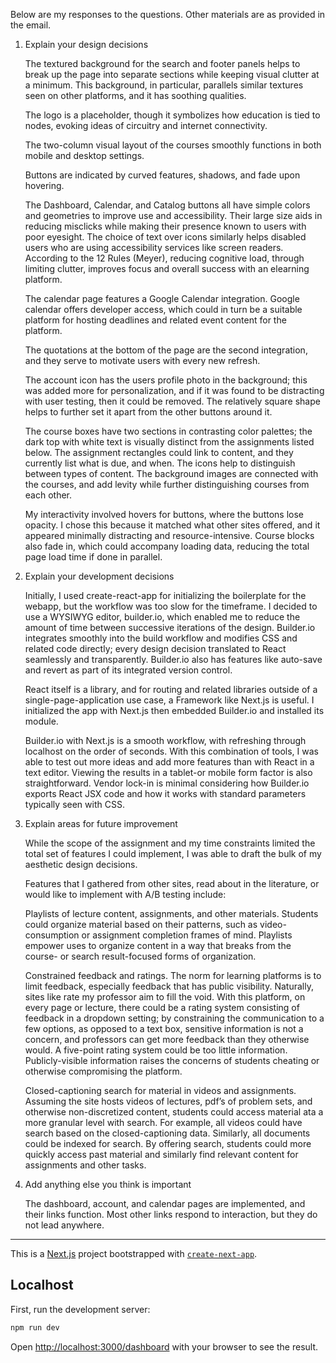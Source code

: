 

Below are my responses to the questions. Other materials are as provided in the email.

1. Explain your design decisions

    The textured background for the search and footer panels helps to break up the page into separate sections while keeping visual clutter at a minimum. This background, in particular, parallels similar textures seen on other platforms, and it has soothing qualities.

    The logo is a placeholder, though it symbolizes how education is tied to nodes, evoking ideas of circuitry and internet connectivity. 

    The two-column visual layout of the courses smoothly functions in both mobile and desktop settings.

    Buttons are indicated by curved features, shadows, and fade upon hovering.

    The Dashboard, Calendar, and Catalog buttons all have simple colors and geometries to improve use and accessibility. Their large size aids in reducing misclicks while making their presence known to users with poor eyesight. The choice of text over icons similarly helps disabled users who are using accessibility services like screen readers. According to the 12 Rules (Meyer), reducing cognitive load, through limiting clutter, improves focus and overall success with an elearning platform. 

    The calendar page features a Google Calendar integration. Google calendar offers developer access, which could in turn be a suitable platform for hosting deadlines and related event content for the platform.

    The quotations at the bottom of the page are the second integration, and they serve to motivate users with every new refresh. 

    The account icon has the users profile photo in the background; this was added more for personalization, and if it was found to be distracting with user testing, then it could be removed. The relatively square shape helps to further set it apart from the other buttons around it.

    The course boxes have two sections in contrasting color palettes; the dark top with white text is visually distinct from the assignments listed below. The assignment rectangles could link to content, and they currently list what is due, and when. The icons help to distinguish between types of content. The background images are connected with the courses, and add levity while further distinguishing courses from each other.

    My interactivity involved hovers for buttons, where the buttons lose opacity. I chose this because it matched what other sites offered, and it appeared minimally distracting and resource-intensive. Course blocks also fade in, which could accompany loading data, reducing the total page load time if done in parallel.


2. Explain your development decisions

    Initially, I used create-react-app for initializing the boilerplate for the webapp, but the workflow was too slow for the timeframe. I decided to use a WYSIWYG editor, builder.io, which enabled me to reduce the amount of time between successive iterations of the design. Builder.io integrates smoothly into the build workflow and modifies CSS and related code directly; every design decision translated to React seamlessly and transparently. Builder.io also has features like auto-save and revert as part of its integrated version control.

    React itself is a library, and for routing and related libraries outside of a single-page-application use case, a Framework like Next.js is useful. I initialized the app with Next.js then embedded Builder.io and installed its module. 

    Builder.io with Next.js is a smooth workflow, with refreshing through localhost on the order of seconds. With this combination of tools, I was able to test out more ideas and add more features than with React in a text editor. Viewing the results in a tablet-or mobile form factor is also straightforward. Vendor lock-in is minimal considering how Builder.io exports React JSX code and how it works with standard parameters typically seen with CSS.


3. Explain areas for future improvement

    While the scope of the assignment and my time constraints limited the total set of features I could implement, I was able to draft the bulk of my aesthetic design decisions.

    Features that I gathered from other sites, read about in the literature, or would like to implement with A/B testing include:

    Playlists of lecture content, assignments, and other materials. Students could organize material based on their patterns, such as video-consumption or assignment completion frames of mind. Playlists empower uses to organize content in a way that breaks from the course- or search result-focused forms of organization.

    Constrained feedback and ratings. The norm for learning platforms is to limit feedback, especially feedback that has public visibility. Naturally, sites like rate my professor aim to fill the void. With this platform, on every page or lecture, there could be a rating system consisting of feedback in a dropdown setting; by constraining the communication to a few options, as opposed to a text box, sensitive information is not a concern, and professors can get more feedback than they otherwise would. A five-point rating system could be too little information. Publicly-visible information raises the concerns of students cheating or otherwise compromising the platform.

    Closed-captioning search for material in videos and assignments. Assuming the site hosts videos of lectures, pdf’s of problem sets, and otherwise non-discretized content, students could access material ata a more granular level with search. For example, all videos could have search based on the closed-captioning data. Similarly, all documents could be indexed for search. By offering search, students could more quickly access past material and similarly find relevant content for assignments and other tasks.


4. Add anything else you think is important

    The dashboard, account, and calendar pages are implemented, and their links function. Most other links respond to interaction, but they do not lead anywhere.


-----

This is a [Next.js](https://nextjs.org/) project bootstrapped with [`create-next-app`](https://github.com/vercel/next.js/tree/canary/packages/create-next-app).

## Localhost

First, run the development server:

```bash
npm run dev
```

Open [http://localhost:3000/dashboard](http://localhost:3000/dashboard) with your browser to see the result.